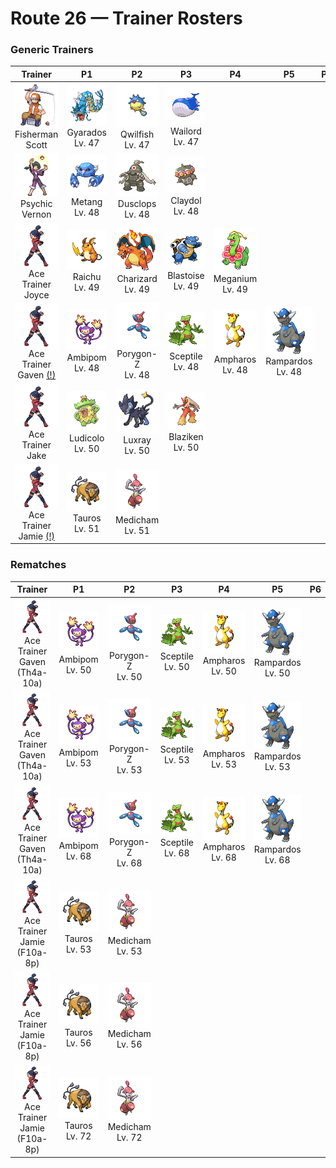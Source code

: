 # Route 26 — Trainer Rosters

### Generic Trainers

| Trainer | P1 | P2 | P3 | P4 | P5 | P6 |
|:-------:|:--:|:--:|:--:|:--:|:--:|:--:|
| ![Fisherman Scott](../../assets/trainers/fisherman.png "Fisherman Scott")<br>Fisherman Scott | ![Gyarados](../../assets/sprites/gyarados/front.gif "They say that during past strife, GYARADOS would appear and leave blazing ruins in its wake.")<br>Gyarados<br>Lv. 47 | ![Qwilfish](../../assets/sprites/qwilfish/front.gif "To fire its poison spikes, it must inflate its body by drinking over 2.6 gallons of water all at once.")<br>Qwilfish<br>Lv. 47 | ![Wailord](../../assets/sprites/wailord/front.gif "It is the largest of all identified Pokémon. They jump as a pack to herd their prey.")<br>Wailord<br>Lv. 47 |
| ![Psychic Vernon](../../assets/trainers/psychic.png "Psychic Vernon")<br>Psychic Vernon | ![Metang](../../assets/sprites/metang/front.gif "When two BELDUM fuse together, a magnetic nervous system places their brains in union.")<br>Metang<br>Lv. 48 | ![Dusclops](../../assets/sprites/dusclops/front.gif "Anyone who dares peer into its body to see its spectral ball of fire will have their spirit stolen away.")<br>Dusclops<br>Lv. 48 | ![Claydol](../../assets/sprites/claydol/front.gif "It is said that it originates from clay dolls made by an ancient civilization.")<br>Claydol<br>Lv. 48 |
| ![Ace Trainer Joyce](../../assets/trainers/ace_trainer.png "Ace Trainer Joyce")<br>Ace Trainer Joyce | ![Raichu](../../assets/sprites/raichu/front.gif "When its electricity builds, its muscles are stimulated, and it becomes more aggressive than usual.")<br>Raichu<br>Lv. 49 | ![Charizard](../../assets/sprites/charizard/front.gif "If CHARIZARD becomes furious, the flame at the tip of its tail flares up in a light blue shade.")<br>Charizard<br>Lv. 49 | ![Blastoise](../../assets/sprites/blastoise/front.gif "It deliberately makes itself heavy so it can withstand the recoil of the water jets it fires.")<br>Blastoise<br>Lv. 49 | ![Meganium](../../assets/sprites/meganium/front.gif "The aroma that rises from its petals contains a substance that calms aggressive feelings.")<br>Meganium<br>Lv. 49 |
| ![Ace Trainer Gaven (!)](../../assets/trainers/ace_trainer.png "Ace Trainer Gaven (!)")<br>Ace Trainer Gaven [(!)](#rematches) | ![Ambipom](../../assets/sprites/ambipom/front.gif "They live on large trees. They are said to communicate by connecting their tails to those of others.")<br>Ambipom<br>Lv. 48 | ![Porygon-Z](../../assets/sprites/porygon-z/front.gif "Its programming was modified to enable it to travel through alien dimensions. Seems there might have been an error...")<br>Porygon-Z<br>Lv. 48 | ![Sceptile](../../assets/sprites/sceptile/front.gif "It agilely leaps about the jungle and uses the sharp leaves on its arms to strike its prey.")<br>Sceptile<br>Lv. 48 | ![Ampharos](../../assets/sprites/ampharos/front.gif "The tail’s tip shines brightly and can be seen from far away. It acts as a beacon for lost people.")<br>Ampharos<br>Lv. 48 | ![Rampardos](../../assets/sprites/rampardos/front.gif "Its skull withstands impacts of any magnitude. As a result, its brain never gets the chance to grow.")<br>Rampardos<br>Lv. 48 |
| ![Ace Trainer Jake](../../assets/trainers/ace_trainer.png "Ace Trainer Jake")<br>Ace Trainer Jake | ![Ludicolo](../../assets/sprites/ludicolo/front.gif "If it hears festive music, it begins moving in rhythm in order to amplify its power.")<br>Ludicolo<br>Lv. 50 | ![Luxray](../../assets/sprites/luxray/front.gif "LUXRAY’s ability to see through objects comes in handy when it’s scouting for danger.")<br>Luxray<br>Lv. 50 | ![Blaziken](../../assets/sprites/blaziken/front.gif "It can clear a 30-story building in a leap. Its fiery punches scorch its foes.")<br>Blaziken<br>Lv. 50 |
| ![Ace Trainer Jamie (!)](../../assets/trainers/ace_trainer.png "Ace Trainer Jamie (!)")<br>Ace Trainer Jamie [(!)](#rematches) | ![Tauros](../../assets/sprites/tauros/front.gif "They fight each other by locking horns. The herd’s protector takes pride in its battle-scarred horns.")<br>Tauros<br>Lv. 51 | ![Medicham](../../assets/sprites/medicham/front.gif "Through yoga training, it gained the psychic power to predict its foe’s next move.")<br>Medicham<br>Lv. 51 |


### Rematches

| Trainer | P1 | P2 | P3 | P4 | P5 | P6 |
|:-------:|:--:|:--:|:--:|:--:|:--:|:--:|
| ![Ace Trainer Gaven (Th4a-10a)](../../assets/trainers/ace_trainer.png "Ace Trainer Gaven (Th4a-10a)")<br>Ace Trainer Gaven (Th4a-10a) | ![Ambipom](../../assets/sprites/ambipom/front.gif "They live on large trees. They are said to communicate by connecting their tails to those of others.")<br>Ambipom<br>Lv. 50 | ![Porygon-Z](../../assets/sprites/porygon-z/front.gif "Its programming was modified to enable it to travel through alien dimensions. Seems there might have been an error...")<br>Porygon-Z<br>Lv. 50 | ![Sceptile](../../assets/sprites/sceptile/front.gif "It agilely leaps about the jungle and uses the sharp leaves on its arms to strike its prey.")<br>Sceptile<br>Lv. 50 | ![Ampharos](../../assets/sprites/ampharos/front.gif "The tail’s tip shines brightly and can be seen from far away. It acts as a beacon for lost people.")<br>Ampharos<br>Lv. 50 | ![Rampardos](../../assets/sprites/rampardos/front.gif "Its skull withstands impacts of any magnitude. As a result, its brain never gets the chance to grow.")<br>Rampardos<br>Lv. 50 |
| ![Ace Trainer Gaven (Th4a-10a)](../../assets/trainers/ace_trainer.png "Ace Trainer Gaven (Th4a-10a)")<br>Ace Trainer Gaven (Th4a-10a) | ![Ambipom](../../assets/sprites/ambipom/front.gif "They live on large trees. They are said to communicate by connecting their tails to those of others.")<br>Ambipom<br>Lv. 53 | ![Porygon-Z](../../assets/sprites/porygon-z/front.gif "Its programming was modified to enable it to travel through alien dimensions. Seems there might have been an error...")<br>Porygon-Z<br>Lv. 53 | ![Sceptile](../../assets/sprites/sceptile/front.gif "It agilely leaps about the jungle and uses the sharp leaves on its arms to strike its prey.")<br>Sceptile<br>Lv. 53 | ![Ampharos](../../assets/sprites/ampharos/front.gif "The tail’s tip shines brightly and can be seen from far away. It acts as a beacon for lost people.")<br>Ampharos<br>Lv. 53 | ![Rampardos](../../assets/sprites/rampardos/front.gif "Its skull withstands impacts of any magnitude. As a result, its brain never gets the chance to grow.")<br>Rampardos<br>Lv. 53 |
| ![Ace Trainer Gaven (Th4a-10a)](../../assets/trainers/ace_trainer.png "Ace Trainer Gaven (Th4a-10a)")<br>Ace Trainer Gaven (Th4a-10a) | ![Ambipom](../../assets/sprites/ambipom/front.gif "They live on large trees. They are said to communicate by connecting their tails to those of others.")<br>Ambipom<br>Lv. 68 | ![Porygon-Z](../../assets/sprites/porygon-z/front.gif "Its programming was modified to enable it to travel through alien dimensions. Seems there might have been an error...")<br>Porygon-Z<br>Lv. 68 | ![Sceptile](../../assets/sprites/sceptile/front.gif "It agilely leaps about the jungle and uses the sharp leaves on its arms to strike its prey.")<br>Sceptile<br>Lv. 68 | ![Ampharos](../../assets/sprites/ampharos/front.gif "The tail’s tip shines brightly and can be seen from far away. It acts as a beacon for lost people.")<br>Ampharos<br>Lv. 68 | ![Rampardos](../../assets/sprites/rampardos/front.gif "Its skull withstands impacts of any magnitude. As a result, its brain never gets the chance to grow.")<br>Rampardos<br>Lv. 68 |
| ![Ace Trainer Jamie (F10a-8p)](../../assets/trainers/ace_trainer.png "Ace Trainer Jamie (F10a-8p)")<br>Ace Trainer Jamie (F10a-8p) | ![Tauros](../../assets/sprites/tauros/front.gif "They fight each other by locking horns. The herd’s protector takes pride in its battle-scarred horns.")<br>Tauros<br>Lv. 53 | ![Medicham](../../assets/sprites/medicham/front.gif "Through yoga training, it gained the psychic power to predict its foe’s next move.")<br>Medicham<br>Lv. 53 |
| ![Ace Trainer Jamie (F10a-8p)](../../assets/trainers/ace_trainer.png "Ace Trainer Jamie (F10a-8p)")<br>Ace Trainer Jamie (F10a-8p) | ![Tauros](../../assets/sprites/tauros/front.gif "They fight each other by locking horns. The herd’s protector takes pride in its battle-scarred horns.")<br>Tauros<br>Lv. 56 | ![Medicham](../../assets/sprites/medicham/front.gif "Through yoga training, it gained the psychic power to predict its foe’s next move.")<br>Medicham<br>Lv. 56 |
| ![Ace Trainer Jamie (F10a-8p)](../../assets/trainers/ace_trainer.png "Ace Trainer Jamie (F10a-8p)")<br>Ace Trainer Jamie (F10a-8p) | ![Tauros](../../assets/sprites/tauros/front.gif "They fight each other by locking horns. The herd’s protector takes pride in its battle-scarred horns.")<br>Tauros<br>Lv. 72 | ![Medicham](../../assets/sprites/medicham/front.gif "Through yoga training, it gained the psychic power to predict its foe’s next move.")<br>Medicham<br>Lv. 72 |

